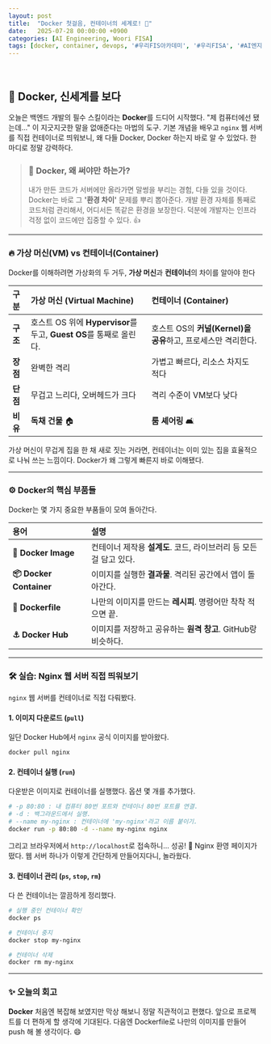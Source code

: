 ```yaml
---
layout: post
title:  "Docker 첫걸음, 컨테이너의 세계로! 🐳"
date:   2025-07-28 00:00:00 +0900
categories: [AI Engineering, Woori FISA]
tags: [docker, container, devops, '#우리FIS아카데미', '#우리FISA', '#AI엔지니어링', '#K-디지털트레이닝', '#우리에프아이에스', '#글로벌소프트웨어캠퍼스']
---
```


<br>

## 🐳 Docker, 신세계를 보다

오늘은 백엔드 개발의 필수 스킬이라는 **Docker**를 드디어 시작했다. "제 컴퓨터에선 됐는데..." 이 지긋지긋한 말을 없애준다는 마법의 도구. 기본 개념을 배우고 `nginx` 웹 서버를 직접 컨테이너로 띄워보니, 왜 다들 Docker, Docker 하는지 바로 알 수 있었다. 한마디로 정말 강력하다.

> ### 🤔 Docker, 왜 써야만 하는가?
> 내가 만든 코드가 서버에만 올라가면 말썽을 부리는 경험, 다들 있을 것이다. Docker는 바로 그 **'환경 차이'** 문제를 뿌리 뽑아준다. 개발 환경 자체를 통째로 코드처럼 관리해서, 어디서든 똑같은 환경을 보장한다. 덕분에 개발자는 인프라 걱정 없이 코드에만 집중할 수 있다. 👍

---

### 🔥 가상 머신(VM) vs 컨테이너(Container)

Docker를 이해하려면 가상화의 두 거두, **가상 머신**과 **컨테이너**의 차이를 알아야 한다

| 구분 | **가상 머신 (Virtual Machine)** | **컨테이너 (Container)** |
| :--- | :--- | :--- |
| **구조** | 호스트 OS 위에 **Hypervisor**를 두고, **Guest OS**를 통째로 올린다. | 호스트 OS의 **커널(Kernel)을 공유**하고, 프로세스만 격리한다. |
| **장점** | 완벽한 격리 | 가볍고 빠르다, 리소스 차지도 적다 |
| **단점** | 무겁고 느리다, 오버헤드가 크다 | 격리 수준이 VM보다 낮다 |
| **비유** | **독채 건물** 🏠 | **룸 셰어링** 🛋️ |

가상 머신이 무겁게 집을 한 채 새로 짓는 거라면, 컨테이너는 이미 있는 집을 효율적으로 나눠 쓰는 느낌이다. Docker가 왜 그렇게 빠른지 바로 이해됐다.

---

### ⚙️ Docker의 핵심 부품들

Docker는 몇 가지 중요한 부품들이 모여 돌아간다.

| 용어 | 설명 |
| :--- | :--- |
| **🐳 Docker Image** | 컨테이너 제작용 **설계도**. 코드, 라이브러리 등 모든 걸 담고 있다. |
| **📦 Docker Container** | 이미지를 실행한 **결과물**. 격리된 공간에서 앱이 돌아간다. |
| **📜 Dockerfile** | 나만의 이미지를 만드는 **레시피**. 명령어만 착착 적으면 끝. |
| **⚓ Docker Hub** | 이미지를 저장하고 공유하는 **원격 창고**. GitHub랑 비슷하다. |

---

### 🛠️ 실습: Nginx 웹 서버 직접 띄워보기

`nginx` 웹 서버를 컨테이너로 직접 다뤄봤다.

#### 1. 이미지 다운로드 (`pull`)

일단 Docker Hub에서 `nginx` 공식 이미지를 받아왔다.

```bash
docker pull nginx
```

#### 2. 컨테이너 실행 (`run`)

다운받은 이미지로 컨테이너를 실행했다. 옵션 몇 개를 추가했다.

```bash
# -p 80:80 : 내 컴퓨터 80번 포트와 컨테이너 80번 포트를 연결.
# -d : 백그라운드에서 실행.
# --name my-nginx : 컨테이너에 'my-nginx'라고 이름 붙이기.
docker run -p 80:80 -d --name my-nginx nginx
```

그리고 브라우저에서 `http://localhost`로 접속하니... 성공! 🎉 Nginx 환영 페이지가 떴다. 웹 서버 하나가 이렇게 간단하게 만들어지다니, 놀라웠다.

#### 3. 컨테이너 관리 (`ps`, `stop`, `rm`)

다 쓴 컨테이너는 깔끔하게 정리했다.

```bash
# 실행 중인 컨테이너 확인
docker ps

# 컨테이너 중지
docker stop my-nginx

# 컨테이너 삭제
docker rm my-nginx
```

---

### ✨  오늘의 회고

**Docker** 
처음엔 복잡해 보였지만 막상 해보니 정말 직관적이고 편했다. 앞으로 프로젝트를 더 편하게 할 생각에 기대된다. 
다음엔 Dockerfile로 나만의 이미지를 만들어 push 해 볼 생각이다. 😄
